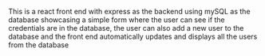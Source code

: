 This is a react front end with express as the backend using mySQL as the database showcasing a simple form where the user can see if the credentials are in the database, the user can also add a new user to the database and the front end automatically updates and displays all the users from the database

